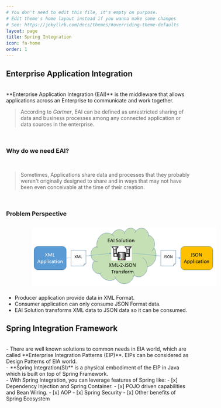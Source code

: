 ```yaml
---
# You don't need to edit this file, it's empty on purpose.
# Edit theme's home layout instead if you wanna make some changes
# See: https://jekyllrb.com/docs/themes/#overriding-theme-defaults
layout: page
title: Spring Integration
icon: fa-home
order: 1
---
```


## Enterprise Application Integration

<br>
**Enterprise Application Integration (EAI)** is the middleware that allows applications across an Enterprise to communicate and work together.
<br>
<blockquote>
  <p>According to <em>Gartner</em>, EAI can be defined as unrestricted sharing of data and business processes among any connected application or data sources in the enterprise.
</p>
</blockquote>
<br>

  
### Why do we need EAI?
<br>
<blockquote>
  <p>Sometimes, Applications share data and processes that they probably weren't originally designed to share and in ways that may not have been even conceivable at the time of their creation.
</p>
</blockquote>
<br>

### Problem Perspective
<img src="./imgs/Picture1.png" style="display: block; padding: 2% 0% 2% 14%;"/>

- Producer application provide data in XML Format.
- Consumer application can only consume JSON Format data.
- EAI Solution transforms XML data to JSON data so it can be consumed.
  
## Spring Integration Framework
  
<br>  
- There are well known solutions to common needs in EIA world, which are called **Enterprise Integration Patterns (EIP)**. EIPs can be considered as Design Patterns of EIA world.

<br>
- **Spring Integration(SI)** is a physical embodiment of the EIP in Java which is built on top of Spring Framework.

<br>
- With Spring Integration, you can leverage features of Spring like:
	- [x] Dependency Injection and Spring Container.
	- [x] POJO driven capabilities and Bean Wiring.
	- [x] AOP
	- [x] Spring Security
	- [x] Other benefits of Spring Ecosystem
